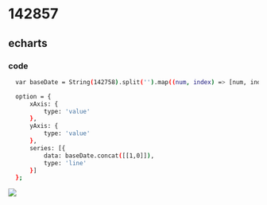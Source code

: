 # 142857

## echarts

### code

  ```bash
    var baseDate = String(142758).split('').map((num, index) => [num, index])

    option = {
        xAxis: {
            type: 'value'
        },
        yAxis: {
            type: 'value'
        },
        series: [{
            data: baseDate.concat([[1,0]]),
            type: 'line'
        }]
    };

  ```
  ![](./142857.jpy)
  
